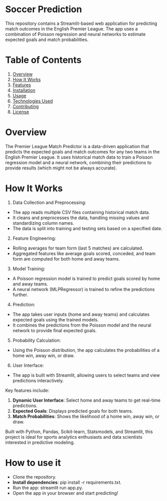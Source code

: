 # Soccer Prediction
This repository contains a Streamlit-based web application for predicting match outcomes in the English Premier League. The app uses a combination of Poisson regression and neural networks to estimate expected goals and match probabilities. 

# Table of Contents
1. [Overview](#Overview)
2. [How It Works](#how_it_works)
3. [Features](#Features)
4. [Installation](#Installation)
5. [Usage](#Usage)
6. [Technologies Used](#Technologies)
7. [Contributing](#Contributing)
8. [License](#License)

# Overview
The Premier League Match Predictor is a data-driven application that predicts the expected goals and match outcomes for any two teams in the English Premier League. It uses historical match data to train a Poisson regression model and a neural network, combining their predictions to provide results (which might not be always accurate).

# How It Works
1. Data Collection and Preprocessing:
- The app reads multiple CSV files containing historical match data.
- It cleans and preprocesses the data, handling missing values and standardizing column names.
- The data is split into training and testing sets based on a specified date.

2. Feature Engineering:
- Rolling averages for team form (last 5 matches) are calculated.
- Aggregated features like average goals scored, conceded, and team form are computed for both home and away teams.

3. Model Training:
- A Poisson regression model is trained to predict goals scored by home and away teams.
- A neural network (MLPRegressor) is trained to refine the predictions further.

4. Prediction:
- The app takes user inputs (home and away teams) and calculates expected goals using the trained models.
- It combines the predictions from the Poisson model and the neural network to provide final expected goals.

5. Probability Calculation:
- Using the Poisson distribution, the app calculates the probabilities of a home win, away win, or draw.

6. User Interface:
- The app is built with Streamlit, allowing users to select teams and view predictions interactively.

Key features include:

1. **Dynamic User Interface**: Select home and away teams to get real-time predictions.
2. **Expected Goals**: Displays predicted goals for both teams.
3. **Match Probabilities**: Shows the likelihood of a home win, away win, or draw.

Built with Python, Pandas, Scikit-learn, Statsmodels, and Streamlit, this project is ideal for sports analytics enthusiasts and data scientists interested in predictive modeling.

# How to use it
- Clone the repository.
- **Install dependencies**: pip install -r requirements.txt.
- Run the app: streamlit run app.py.
- Open the app in your browser and start predicting!


